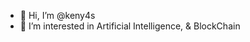 - 👋 Hi, I’m @keny4s
- 👀 I’m interested in Artificial Intelligence, & BlockChain


<!---
keny4s/keny4s is a ✨ special ✨ repository because its `README.md` (this file) appears on your GitHub profile.
You can click the Preview link to take a look at your changes.
--->
